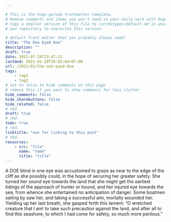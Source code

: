 ```yaml
---

# This is the hugo-garuda frontmatter template.
# Remove comments and items you won't need in your daily work with Hugo.
# Copy a smaller version of this file to /archetypes/default.md in your
# own repository to overwrite this version.

# default front matter that you probably always need:
title: "The One Eyed Doe"
description: ""
draft: true
date: 2012-07-24T23:47:11
lastmod: 2021-01-20T19:03:04+07:00
url: /2021/01/the-one-eyed-doe
tags:
    - tag1
    - tag2
# set to false to hide comments on this page
# remove this if you want to show comments for less clutter
hide_comments: false
hide_sharebuttons: false
hide_related: false
# tbd.
draft: true
# tbd.
todo: true
# tbd.
linktitle: "use for linking to this post"
# tbd.
resources:
    - src: "file"
      name: "name"
      title: "title"
---
```

A DOE blind in one eye was accustomed to graze as near to the edge of the cliff as she possibly could, in the hope of securing her greater safety. She turned her sound eye towards the land that she might get the earliest tidings of the approach of hunter or hound, and her injured eye towards the sea, from whence she entertained no anticipation of danger. Some boatmen sailing by saw her, and taking a successful aim, mortally wounded her. Yielding up her last breath, she gasped forth this lament: “O wretched creature that I am! to take such precaution against the land, and after all to find this seashore, to which I had come for safety, so much more perilous.”
